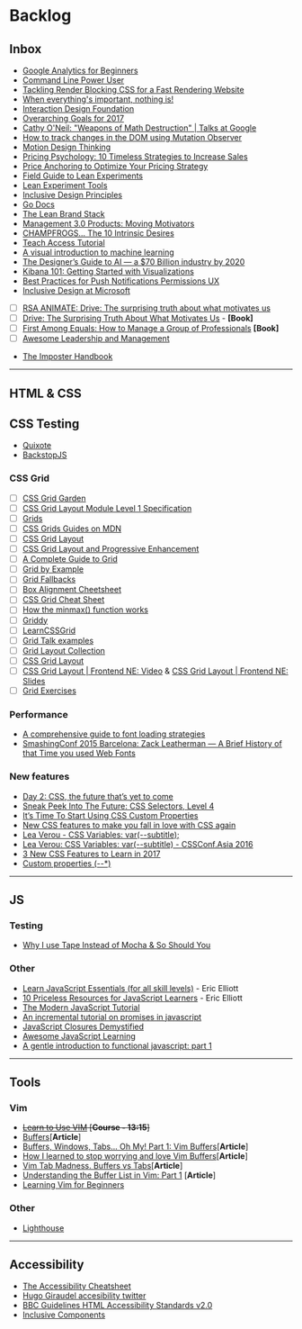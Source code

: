 # Backlog
## Inbox
- [Google Analytics for Beginners](https://analytics.google.com/analytics/academy/course/6)
- [Command Line Power User](https://courses.wesbos.com/account)
- [Tackling Render Blocking CSS for a Fast Rendering Website](https://www.sitepoint.com/critical-rendering-path-css-fast-loading-website/)
- [When everything's important, nothing is!](https://aerotwist.com/blog/when-everything-is-important-nothing-is/)
- [Interaction Design Foundation](https://www.interaction-design.org/courses)
- [Overarching Goals for 2017](https://github.com/IgnaciodeNuevo/personal-goals)
- [Cathy O'Neil: "Weapons of Math Destruction" | Talks at Google](https://www.youtube.com/watch?v=TQHs8SA1qpk)
- [How to track changes in the DOM using Mutation Observer](https://hashnode.com/post/how-to-track-changes-in-the-dom-using-mutation-observer-cj3gck03s0091jhk9yajr4v9t)
- [Motion Design Thinking](https://blog.prototypr.io/motion-design-thinking-d9c3b23df221?ref=heydesigner)
- [Pricing Psychology: 10 Timeless Strategies to Increase Sales](https://www.helpscout.net/blog/pricing-strategies/)
- [Price Anchoring to Optimize Your Pricing Strategy](http://www.priceintelligently.com/blog/bid/181199/price-anchoring-to-optimize-your-pricing-strategy)
- [Field Guide to Lean Experiments](http://www.movestheneedle.com/wp-content/uploads/2014/04/Mini_Guide_Experiment_Loop_MovesTheNeedle.pdf)
- [Lean Experiment Tools](http://www.movestheneedle.com/resources/)
- [Inclusive Design Principles](http://inclusivedesignprinciples.org/)
- [Go Docs](https://docs.gocd.org/current/introduction/concepts_in_go.html)
- [The Lean Brand Stack](http://media.leanbrandbook.com/or-the-lean-brand-stack.pdf)
- [Management 3.0 Products: Moving Motivators](https://management30.com/product/workouts/champfrogs-organizational-change-management/)
- [CHAMPFROGS… The 10 Intrinsic Desires](http://noop.nl/2013/02/champfrogs.html)
- [Teach Access Tutorial](https://teachaccess.github.io/tutorial/#/0)
- [A visual introduction to machine learning](http://www.r2d3.us/visual-intro-to-machine-learning-part-1/)
- [The Designer’s Guide to AI — a $70 Billion industry by 2020](http://heydesigner.com/blog/designers-guide-ai/)
- [Kibana 101: Getting Started with Visualizations](https://www.elastic.co/webinars/kibana-101-get-started-with-visualizations)
- [Best Practices for Push Notifications Permissions UX](https://docs.google.com/document/d/1WNPIS_2F0eyDm5SS2E6LZ_75tk6XtBSnR1xNjWJ_DPE/edit)
- [Inclusive Design at Microsoft](https://www.microsoft.com/en-us/design/inclusive)
- [ ] [RSA ANIMATE: Drive: The surprising truth about what motivates us](https://www.youtube.com/watch?v=u6XAPnuFjJc)
- [ ] [Drive: The Surprising Truth About What Motivates Us](https://www.amazon.com/Drive-Surprising-Truth-About-Motivates/dp/1594484805) - **[Book]**
- [ ] [First Among Equals: How to Manage a Group of Professionals](https://www.amazon.com/First-Among-Equals-Manage-Professionals-ebook/dp/B003P9XHLW/ref=sr_1_1?ie=UTF8&qid=1499204112&sr=8-1&keywords=first+among+equals) **[Book]**
- [ ] [Awesome Leadership and Management](https://github.com/LappleApple/awesome-leading-and-managing)
- [The Imposter Handbook](https://bigmachine.io/products/the-imposters-handbook/)
---

## HTML & CSS
## CSS Testing
- [Quixote](https://github.com/jamesshore/quixote)
- [BackstopJS](https://github.com/garris/BackstopJS)

### CSS Grid
- [ ] [CSS Grid Garden](http://cssgridgarden.com/)
- [ ] [CSS Grid Layout Module Level 1 Specification](https://www.w3.org/TR/css-grid-1/)
- [ ] [Grids](https://developer.mozilla.org/en-US/docs/Learn/CSS/CSS_layout/Grids)
- [ ] [CSS Grids Guides on MDN](https://www.rachelandrew.co.uk/archives/2017/03/07/css-grid-guides-on-mdn/)
- [ ] [CSS Grid Layout](https://developer.mozilla.org/en-US/docs/Web/CSS/CSS_Grid_Layout)
- [ ] [CSS Grid Layout and Progressive Enhancement](https://developer.mozilla.org/en-US/docs/Web/CSS/CSS_Grid_Layout/CSS_Grid_and_Progressive_Enhancement)
- [ ] [A Complete Guide to Grid](https://css-tricks.com/snippets/css/complete-guide-grid/)
- [ ] [Grid by Example](https://gridbyexample.com/)
- [ ] [Grid Fallbacks](https://rachelandrew.co.uk/css/cheatsheets/grid-fallbacks)
- [ ] [Box Alignment Cheetsheet](https://rachelandrew.co.uk/css/cheatsheets/box-alignment)
- [ ] [CSS Grid Cheat Sheet](https://alialaa.github.io/css-grid-cheat-sheet/)
- [ ] [How the minmax() function works](https://bitsofco.de/how-the-minmax-function-works/)
- [ ] [Griddy](http://griddy.io/)
- [ ] [LearnCSSGrid](http://learncssgrid.com/)
- [ ] [Grid Talk examples](https://codepen.io/collection/DEPOzv/)
- [ ] [Grid Layout Collection](https://codepen.io/collection/DgwjNL/)
- [ ] [CSS Grid Layout](https://codepen.io/collection/XRRJGq/)
- [ ] [CSS Grid Layout | Frontend NE: Video](https://www.youtube.com/watch?v=N5Lt1SLqBmQ) & [CSS Grid Layout | Frontend NE: Slides](https://www.slideshare.net/rachelandrew/css-grid-layout-for-frontend-ne)
- [ ] [Grid Exercises](http://labs.jensimmons.com/2017/exercises.html)

### Performance
- [A comprehensive guide to font loading strategies](https://www.zachleat.com/web/comprehensive-webfonts/)
- [SmashingConf 2015 Barcelona: Zack Leatherman — A Brief History of that Time you used Web Fonts](https://vimeo.com/145055818)

### New features
- [Day 2: CSS, the future that’s yet to come](http://12devsofxmas.co.uk/2016/12/day-2-css-the-future-thats-yet-to-come/)
- [Sneak Peek Into The Future: CSS Selectors, Level 4](https://www.smashingmagazine.com/2013/01/sneak-peek-future-selectors-level-4/)
- [It’s Time To Start Using CSS Custom Properties](https://www.smashingmagazine.com/2017/04/start-using-css-custom-properties/)
- [New CSS features to make you fall in love with CSS again](https://toaster.co/articles/upcoming-css-features)
- [Lea Verou - CSS Variables: var(--subtitle);](https://www.youtube.com/watch?v=2an6-WVPuJU)
- [Lea Verou: CSS Variables: var(--subtitle) - CSSConf.Asia 2016](https://www.youtube.com/watch?v=kZOJCVvyF-4)
- [3 New CSS Features to Learn in 2017](https://bitsofco.de/3-new-css-features-to-learn-in-2017/)
- [Custom properties (--*)](https://developer.mozilla.org/en-US/docs/Web/CSS/--*)


---

## JS
### Testing
- [Why I use Tape Instead of Mocha & So Should You](https://medium.com/javascript-scene/why-i-use-tape-instead-of-mocha-so-should-you-6aa105d8eaf4)

### Other
- [Learn JavaScript Essentials (for all skill levels)](https://medium.com/javascript-scene/learn-javascript-b631a4af11f2) - Eric Elliott
- [10 Priceless Resources for JavaScript Learners](https://medium.com/javascript-scene/10-priceless-resources-for-javascript-learners-bbf2f7d7f84e) - Eric Elliott
- [The Modern JavaScript Tutorial](http://javascript.info/)
- [An incremental tutorial on promises in javascript](http://www.sohamkamani.com/blog/2016/08/28/incremenal-tutorial-to-promises/)
- [JavaScript Closures Demystified](https://www.sitepoint.com/javascript-closures-demystified/)
- [Awesome JavaScript Learning](https://github.com/micromata/awesome-javascript-learning)
- [A gentle introduction to functional javascript: part 1](http://jrsinclair.com/articles/2016/gentle-introduction-to-functional-javascript-intro/)

---

## Tools
### Vim
- ~~[Learn to Use VIM](https://egghead.io/courses/learn-to-use-vim) [**Course - 13:15**]~~
- [Buffers](http://vim.wikia.com/wiki/Buffers)[**Article**]
- [Buffers, Windows, Tabs... Oh My! Part 1: Vim Buffers](https://dockyard.com/blog/2013/10/22/vim-buffers)[**Article**]
- [How I learned to stop worrying and love Vim Buffers](http://eseth.org/2007/vim-buffers.html)[**Article**]
- [Vim Tab Madness. Buffers vs Tabs](http://joshldavis.com/2014/04/05/vim-tab-madness-buffers-vs-tabs/)[**Article**]
- [Understanding the Buffer List in Vim: Part 1](https://hashrocket.com/blog/posts/understanding-the-buffer-list-in-vim-part-1) [**Article**]
- [Learning Vim for Beginners](https://www.labnol.org/internet/learning-vim-for-beginners/28820/)

### Other
-  [Lighthouse](https://developers.google.com/web/tools/lighthouse/)

---

## Accessibility
- [The Accessibility Cheatsheet](https://bitsofco.de/the-accessibility-cheatsheet/)
- [Hugo Giraudel accesibility twitter](https://twitter.com/HugoGiraudel/status/877078717071327240)
- [BBC Guidelines HTML Accessibility Standards v2.0](http://www.bbc.co.uk/guidelines/futuremedia/accessibility/html/)
- [Inclusive Components](https://inclusive-components.design/)
